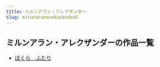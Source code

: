 ```yaml
---
title: ミルンアラン・アレクザンダー
slug: mirunaranarekuzandaa5
---
```


## ミルンアラン・アレクザンダーの作品一覧

- [ぼくら　ふたり](bokurahutarif2)
